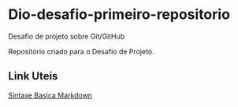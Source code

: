 # Dio-desafio-primeiro-repositorio
Desafio de projeto sobre Git/GitHub

Repositório criado para o Desafio de Projeto.

## Link Uteis

[ Sintaxe Basica Markdown](https://www.markdownguide.org/basic-syntax/)

